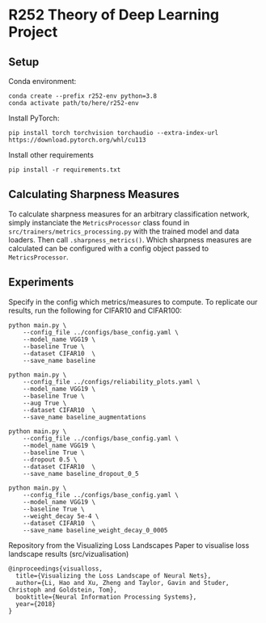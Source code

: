 # R252 Theory of Deep Learning Project

## Setup

Conda environment:

```
conda create --prefix r252-env python=3.8
conda activate path/to/here/r252-env
```

Install PyTorch:

```
pip install torch torchvision torchaudio --extra-index-url https://download.pytorch.org/whl/cu113
```

Install other requirements

```
pip install -r requirements.txt
```

## Calculating Sharpness Measures

To calculate sharpness measures for an arbitrary classification network, simply instanciate the `MetricsProcessor` class found in `src/trainers/metrics_processing.py` with the trained model and data loaders. Then call `.sharpness_metrics()`. Which sharpness measures are calculated can be configured with a config object passed to `MetricsProcessor`.

## Experiments

Specify in the config which metrics/measures to compute. To replicate our results, run the following for CIFAR10 and CIFAR100:

```
python main.py \
    --config_file ../configs/base_config.yaml \
    --model_name VGG19 \
    --baseline True \
    --dataset CIFAR10  \
    --save_name baseline 

python main.py \
    --config_file ../configs/reliability_plots.yaml \
    --model_name VGG19 \
    --baseline True \
    --aug True \
    --dataset CIFAR10  \
    --save_name baseline_augmentations 

python main.py \
    --config_file ../configs/base_config.yaml \
    --model_name VGG19 \
    --baseline True \
    --dropout 0.5 \
    --dataset CIFAR10  \
    --save_name baseline_dropout_0_5

python main.py \
    --config_file ../configs/base_config.yaml \
    --model_name VGG19 \
    --baseline True \
    --weight_decay 5e-4 \
    --dataset CIFAR10  \
    --save_name baseline_weight_decay_0_0005

```


Repository from the Visualizing Loss Landscapes Paper to visualise loss landscape results (src/vizualisation)

```
@inproceedings{visualloss,
  title={Visualizing the Loss Landscape of Neural Nets},
  author={Li, Hao and Xu, Zheng and Taylor, Gavin and Studer, Christoph and Goldstein, Tom},
  booktitle={Neural Information Processing Systems},
  year={2018}
}
```
